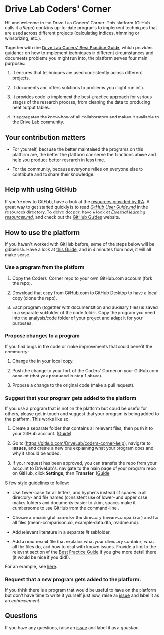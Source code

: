 # Drive Lab Coders' Corner

Hi! and welcome to the Drive Lab Coders' Corner. This platform (GitHub calls it a *Repo*) contains up-to-date programs to implement techniques that are used across different projects (calculating indices, trimming or winsorizing, etc.). 

Together with the [Drive Lab Coders' Best Practice Guide](https://docs.google.com/document/d/1a_O0SiyN1AAlTNnpYiN5TNaeGCnhgc2uKr0enuORYHE/edit), which provides guidance on how to implement techniques in different circumstances and documents problems you might run into, the platform serves four main purposes:

1. It ensures that techniques are used consistently across different projects.

2. It documents and offers solutions to problems you might run into.

3. It provides code to implement the best-practice approach for various stages of the research process, from cleaning the data to producing neat output tables.

4. It aggregates the know-how of all collaborators and makes it available to the Drive Lab community.


## Your contribution matters

- For yourself, because the better maintained the programs on this platform are, the better the platform can serve the functions above and help you produce better research in less time.

- For the community, because everyone relies on everyone else to contribute and to share their knowledge.


## Help with using GitHub

If you're new to GitHub, have a look at the [resources provided by IPA](https://github.com/PovertyAction/github-training). A great way to get started quickly is to read [*GitHub User Guide.md*](https://github.com/PovertyAction/github-training/blob/master/resources/GitHub%20User%20Guide.md) in the resources directory. To delve deeper, have a look at [*External learning resources.md*](https://github.com/PovertyAction/github-training/blob/master/resources/External%20resources.md), and check out the [GitHub Guides](https://guides.github.com) website. 



## How to use the platform

If you haven't worked with GitHub before, some of the steps below will be gibberish. Have a look at [this Guide](https://guides.github.com/activities/forking/), and in 4 minutes from now, it will all make sense. 


### Use a program from the platform

1. Copy the Coders' Corner repo to your own GitHub.com account (fork the repo).

2. Download that copy from GitHub.com to GitHub Desktop to have a local copy (clone the repo).

3. Each program (together with documentation and auxiliary files) is saved in a separate subfolder of the code folder. Copy the program you need into the analysis/code folder of your project and adapt it for your purposes.


### Propose changes to a program

If you find bugs in the code or make improvements that could benefit the community:

1. Change the in your local copy.

2. Push the change to your fork of the Coders' Corner on your GitHub.com account (that you produced in step 1 above).

3. Propose a change to the original code (make a pull request).


### Suggest that your program gets added to the platform

If you use a program that is not on the platform but could be useful for others, please get in touch and suggest that your program is being added to the platform. This works like so:

1. Create a separate folder that contains all relevant files, then push it to your GitHub account. ([Guide](https://guides.github.com/introduction/getting-your-project-on-github/))

2. Go to (https://github.com/DriveLab/coders-corner-help), navigate to **Issues**, and create a new one explaining what your program does and why it should be added.

3. If your request has been approved, you can transfer the repo from your account to DriveLab's: navigate to the main page of your program repo on GitHub, click **Settings**, then **Transfer**. ([Guide](https://help.github.com/articles/transferring-a-repository-owned-by-your-personal-account/)

S few style guidelines to follow:

- Use lower-case for all letters, and hyphens instead of spaces in all directory- and file names (consistent use of lower- and upper case makes folders and documents easier to skim, spaces make it cumbersome to use GitHub from the command-line). 

- Choose a meaningful name for the directory (mean-comparison) and for all files (mean-comparison.do, example-data.dta, readme.md).

- Add relevant literature in a separate *lit* subfolder.

- Add a readme.md file that explains what your directory contains, what all the files do, and how to deal with known issues. Provide a link to the relevant section of the [Best Practice Guide](https://docs.google.com/document/d/1a_O0SiyN1AAlTNnpYiN5TNaeGCnhgc2uKr0enuORYHE/edit) if you give more detail there (it would be nice if you did!). 

For an example, see [here](https://github.com/fabiangunzinger/drivelab-code/tree/master/code/stata-latex-integration).


### Request that a new program gets added to the platform.

If you think there is a program that would be useful to have on the platform but don't have time to write it yourself just now, raise an [issue](https://github.com/fabiangunzinger/drivelab-code/issues) and label it as an *enhancement*.

## Questions

If you have any questions, raise an [issue](https://github.com/fabiangunzinger/drivelab-code/issues) and label it as a *question*.
